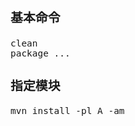<span  style="font-family: Simsun,serif; font-size: 17px; ">


### 基本命令 

~~~
clean
package ...
~~~

### 指定模块

~~~
mvn install -pl A -am
~~~

</span>